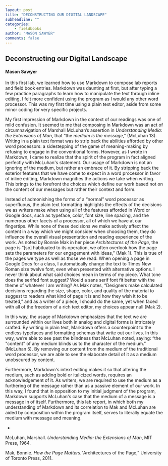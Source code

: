 ```yaml
---
layout: post
title: "DECONSTRUCTING OUR DIGITAL LANDSCAPE"
subheadline: ""
categories:
    - fieldbooks
author: "MASON SAWYER"
comments: false
---
```

## Deconstructing our Digital Landscape
#### Mason Sawyer

In this first lab, we learned how to use Markdown to compose lab reports and field book entries. Markdown was daunting at first, but after typing a few practice paragraphs to learn how to manipulate the text through inline editing, I felt more confident using the program as I would any other word processor. This was my first time using a plain text editor, aside from some minor coding for very specific projects. 

My first impression of Markdown in the context of our readings was one of mild confusion. It seemed to me that composing in Markdown was an act of circumnavigation of Marshall McLuhan’s assertion in *Understanding Media: the Extensions of Man*, that “the _medium is the message_,” (McLuhan 13). Writing in a plain text format was to strip back the abilities afforded by other word processors: a sidestepping of the game of meaning-making by refusing to engage in the conventional forms. However, as I wrote in Markdown, I came to realize that the spirit of the program in fact aligned perfectly with McLuhan's statement. Our usage of Markdown is not an ignoring of the medium, but rather an embrace of it. By stripping back the exterior features that we have come to expect in a word processor in favor of inline editing, Markdown magnifies the actions we take when writing. This brings to the forefront the choices which define our work based not on the content of our messages but rather their context and form. 

Instead of admonishing the forms of a “normal” word processor as superfluous, the plain text formatting highlights the effects of the decisions we as writers make when using all of the features afforded in Word or Google docs, such as typeface, color, font size, line spacing, and the numerous other facets of a processor, all of which we have at our fingertips. While none of these decisions we make actively affect the content in a way which we might consider when choosing them, they do influence the overall visual presentation and reading experience of the work. As noted by Bonnie Mak in her piece _Architectures of the Page_, the page is “[so] habituated to its operation, we often overlook how the page sets the parameters for our engagement with ideas,” (Mak 1). This is true of the pages we type as well as those we read. When opening a page in Google Docs for a class, I automatically change the text to Times New Roman size twelve font, even when presented with alternative options. I never think about what said choices mean in terms of my piece. What tone does the serifed font suggest? Would a sans serif font fit better with the theme of whatever I am writing? As Mak notes, “Designers make calculated decisions regarding the size, shape, color, and quality of the material to suggest to readers what kind of page it is and how they wish it to be treated,” and as a writer of a piece, I should do the same, yet when faced with all of the freedom of a rich text editor, my choices appear null (Mak 2).

 
In this way, the usage of Markdown emphasizes that the text we are surrounded within our lives both in analog and digital forms is intricately crafted. By writing in plain text, Markdown offers a counterpoint to the endless typefaces and formatting schemas that write out our lives. In this way, we’re able to see past the blindness that McLuhan noted, saying: “the "content" of any medium blinds us to the character of the medium.” (McLuhan 5). By removing our content from the medium of the traditional word processor, we are able to see the elaborate detail of it as a medium unobscured by content. 

Furthermore, Markdown's intext editing makes it so that altering the medium, such as adding bold or italicized words, requires an acknowledgement of it. As writers, we are required to use the medium as a furthering of the message rather than as a passive element of our work. In this way, I found that in opposition to my initial judgment of the program, Markdown supports McLuhan's case that the medium of a message is a message in of itself. Furthermore, this lab report, in which both my understanding of Markdown and its correlation to Mak and McLuhan are aided by composition within the program itself, serves to literally equate the medium with message and meaning. 

-

McLuhan, Marshall. *Understanding Media: the Extensions of Man*, MIT Press, 1964. 

Mak, Bonnie. _How the Page Matters._"Architectures of the Page," University of Toronto Press, 2011. 